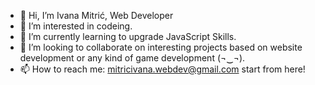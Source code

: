 - 👋 Hi, I’m Ivana Mitrić, Web Developer
- 👀 I’m interested in codeing.
- 🌱 I’m currently learning to upgrade JavaScript Skills.
- 💞️ I’m looking to collaborate on interesting projects based on website development or any kind of game development (¬‿¬).
- 📫 How to reach me: mitricivana.webdev@gmail.com start from here!

<!---
MitricIvanaWebDev/MitricIvanaWebDev is a ✨ special ✨ repository because its `README.md` (this file) appears on your GitHub profile.
You can click the Preview link to take a look at your changes.
--->
